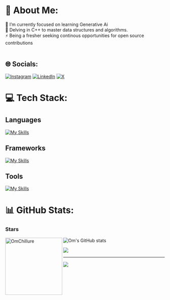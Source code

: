 # 💫 About Me:
🔭  I’m currently focused on learning Generative Ai<br>🤝 Delving in C++ to master data structures and algorithms.<br>⚡ Being a fresher seeking continous opportunities for open source contributions<br><br>


## 🌐 Socials:
[![Instagram](https://img.shields.io/badge/Instagram-%23E4405F.svg?logo=Instagram&logoColor=white)](https://instagram.com/om__chillure) [![LinkedIn](https://img.shields.io/badge/LinkedIn-%230077B5.svg?logo=linkedin&logoColor=white)](https://linkedin.com/in/OmChillure) [![X](https://img.shields.io/badge/X-black.svg?logo=X&logoColor=white)](https://x.com/OmChillure) 

# 💻 Tech Stack:
<h2>Languages</h2>

[![My Skills](https://skillicons.dev/icons?i=cpp,js,py)](https://skillicons.dev)

<h2>Frameworks</h2>

[![My Skills](https://skillicons.dev/icons?i=react,nextjs,tensorflow,pytorch,opencv,flask)](https://skillicons.dev)

<h2>Tools</h2>

[![My Skills](https://skillicons.dev/icons?i=docker,gcp,git)](https://skillicons.dev)

# 📊 GitHub Stats:
<h3 align="left">Stars</h3>

<img align="left" height="180em" src="https://github-readme-stats.vercel.app/api/top-langs/?username=OmChillure&layout=compact&theme=chartreuse-dark" alt=OmChillure />

![Om's GitHub stats](https://github-readme-stats.vercel.app/api?username=OmChillure&show_icons=true&theme=chartreuse-dark)


![](https://github-readme-streak-stats.herokuapp.com/?user=OmChillure&theme=chartreuse-dark&hide_border=false)<br/>



---
[![](https://visitcount.itsvg.in/api?id=OmChillure&icon=0&color=0)](https://visitcount.itsvg.in)

<!-- Proudly created with GPRM ( https://gprm.itsvg.in ) -->
